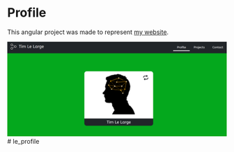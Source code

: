# Profile

This angular project was made to represent [my website](https://lelar.ge).

![lelar.ge](represent.png)
#   l e _ p r o f i l e 
 
 
